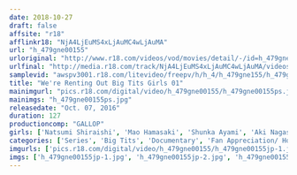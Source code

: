 ```yaml
---
date: 2018-10-27
draft: false
affsite: "r18"
afflinkr18: "NjA4LjEuMS4xLjAuMC4wLjAuMA"
url: "h_479gne00155"
urloriginal: "http://www.r18.com/videos/vod/movies/detail/-/id=h_479gne00155"
urlfinal: "http://media.r18.com/track/NjA4LjEuMS4xLjAuMC4wLjAuMA/videos/vod/movies/detail/-/id=h_479gne00155"
samplevid: "awspv3001.r18.com/litevideo/freepv/h/h_4/h_479gne155/h_479gne155_dmb_w.mp4"
title: "We're Renting Out Big Tits Girls 01"
mainimgurl: "pics.r18.com/digital/video/h_479gne00155/h_479gne00155ps.jpg"
mainimgs: "h_479gne00155ps.jpg"
releasedate: "Oct. 07, 2016"
duration: 127
productioncomp: "GALLOP"
girls: ['Natsumi Shiraishi', 'Mao Hamasaki', 'Shunka Ayami', 'Aki Nagashima', 'Mio Ozaki', 'Haruka Shimano', 'Mari Tono']
categories: ['Series', 'Big Tits', 'Documentary', 'Fan Appreciation/ Home Visit', 'Hi-Def']
imgurls: ['pics.r18.com/digital/video/h_479gne00155/h_479gne00155jp-1.jpg', 'pics.r18.com/digital/video/h_479gne00155/h_479gne00155jp-2.jpg', 'pics.r18.com/digital/video/h_479gne00155/h_479gne00155jp-3.jpg', 'pics.r18.com/digital/video/h_479gne00155/h_479gne00155jp-4.jpg', 'pics.r18.com/digital/video/h_479gne00155/h_479gne00155jp-5.jpg', 'pics.r18.com/digital/video/h_479gne00155/h_479gne00155jp-6.jpg', 'pics.r18.com/digital/video/h_479gne00155/h_479gne00155jp-7.jpg', 'pics.r18.com/digital/video/h_479gne00155/h_479gne00155jp-8.jpg', 'pics.r18.com/digital/video/h_479gne00155/h_479gne00155jp-9.jpg', 'pics.r18.com/digital/video/h_479gne00155/h_479gne00155jp-10.jpg', 'pics.r18.com/digital/video/h_479gne00155/h_479gne00155jp-11.jpg', 'pics.r18.com/digital/video/h_479gne00155/h_479gne00155jp-12.jpg', 'pics.r18.com/digital/video/h_479gne00155/h_479gne00155jp-13.jpg', 'pics.r18.com/digital/video/h_479gne00155/h_479gne00155jp-14.jpg', 'pics.r18.com/digital/video/h_479gne00155/h_479gne00155jp-15.jpg', 'pics.r18.com/digital/video/h_479gne00155/h_479gne00155jp-16.jpg', 'pics.r18.com/digital/video/h_479gne00155/h_479gne00155jp-17.jpg', 'pics.r18.com/digital/video/h_479gne00155/h_479gne00155jp-18.jpg', 'pics.r18.com/digital/video/h_479gne00155/h_479gne00155jp-19.jpg', 'pics.r18.com/digital/video/h_479gne00155/h_479gne00155jp-20.jpg']
imgs: ['h_479gne00155jp-1.jpg', 'h_479gne00155jp-2.jpg', 'h_479gne00155jp-3.jpg', 'h_479gne00155jp-4.jpg', 'h_479gne00155jp-5.jpg', 'h_479gne00155jp-6.jpg', 'h_479gne00155jp-7.jpg', 'h_479gne00155jp-8.jpg', 'h_479gne00155jp-9.jpg', 'h_479gne00155jp-10.jpg', 'h_479gne00155jp-11.jpg', 'h_479gne00155jp-12.jpg', 'h_479gne00155jp-13.jpg', 'h_479gne00155jp-14.jpg', 'h_479gne00155jp-15.jpg', 'h_479gne00155jp-16.jpg', 'h_479gne00155jp-17.jpg', 'h_479gne00155jp-18.jpg', 'h_479gne00155jp-19.jpg', 'h_479gne00155jp-20.jpg']
---
```

